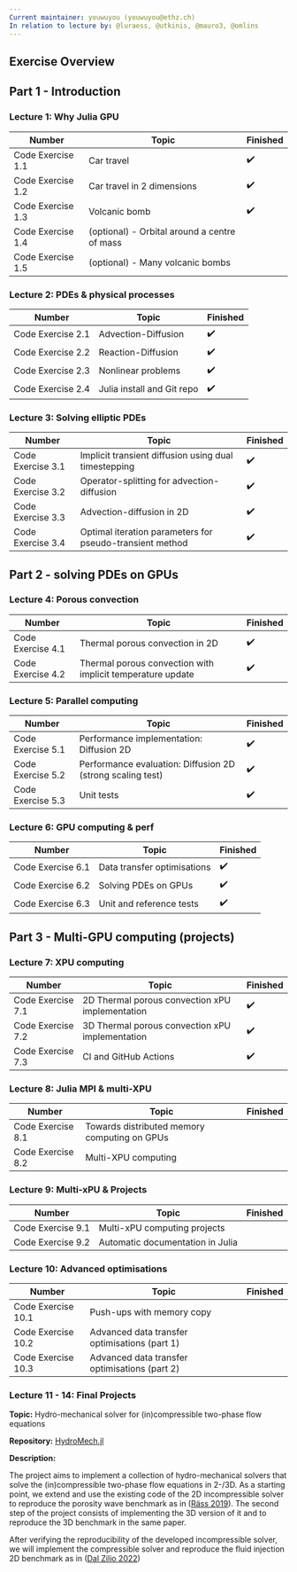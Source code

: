 ```yaml
---
Current maintainer: youwuyou (youwuyou@ethz.ch)
In relation to lecture by: @luraess, @utkinis, @mauro3, @omlins
---
```


## **Exercise Overview**

## Part 1 - Introduction


### Lecture 1: Why Julia GPU

| Number | Topic | Finished |
| --- | --- | --- |
| Code Exercise 1.1 | Car travel | :heavy_check_mark: |
| Code Exercise 1.2 | Car travel in 2 dimensions | :heavy_check_mark: |
| Code Exercise 1.3 | Volcanic bomb | :heavy_check_mark: |
| Code Exercise 1.4 | (optional) - Orbital around a centre of mass |  |
| Code Exercise 1.5 | (optional) - Many volcanic bombs |  |



### Lecture 2: PDEs & physical processes

| Number | Topic | Finished |
| --- | --- | --- |
| Code Exercise 2.1 | Advection-Diffusion | :heavy_check_mark: |
| Code Exercise 2.2 | Reaction-Diffusion | :heavy_check_mark: |
| Code Exercise 2.3 | Nonlinear problems | :heavy_check_mark: |
| Code Exercise 2.4 | Julia install and Git repo | :heavy_check_mark: |


### Lecture 3: Solving elliptic PDEs

| Number | Topic | Finished |
| --- | --- | --- |
| Code Exercise 3.1 | Implicit transient diffusion using dual timestepping | :heavy_check_mark: |
| Code Exercise 3.2 | Operator-splitting for advection-diffusion | :heavy_check_mark: |
| Code Exercise 3.3 | Advection-diffusion in 2D | :heavy_check_mark: |
| Code Exercise 3.4 | Optimal iteration parameters for pseudo-transient method | :heavy_check_mark: |




## Part 2 - solving PDEs on GPUs


### Lecture 4: Porous convection

| Number | Topic | Finished |
| --- | --- | --- |
| Code Exercise 4.1 | Thermal porous convection in 2D | :heavy_check_mark: |
| Code Exercise 4.2 | Thermal porous convection with implicit temperature update | :heavy_check_mark: |


### Lecture 5: Parallel computing

| Number | Topic | Finished |
| --- | --- | --- |
| Code Exercise 5.1 | Performance implementation: Diffusion 2D | :heavy_check_mark: |
| Code Exercise 5.2 | Performance evaluation: Diffusion 2D (strong scaling test)  | :heavy_check_mark: |
| Code Exercise 5.3 | Unit tests | :heavy_check_mark: |

### Lecture 6: GPU computing & perf

| Number | Topic | Finished |
| --- | --- | --- |
| Code Exercise 6.1 | Data transfer optimisations | :heavy_check_mark: |
| Code Exercise 6.2 | Solving PDEs on GPUs | :heavy_check_mark: |
| Code Exercise 6.3 | Unit and reference tests | :heavy_check_mark: |







## Part 3 - Multi-GPU computing (projects)

### Lecture 7: XPU computing

| Number | Topic | Finished |
| --- | --- | --- |
| Code Exercise 7.1 | 2D Thermal porous convection xPU implementation | :heavy_check_mark: |
| Code Exercise 7.2 | 3D Thermal porous convection xPU implementation | :heavy_check_mark: |
| Code Exercise 7.3 | CI and GitHub Actions | :heavy_check_mark: |


### Lecture 8: Julia MPI & multi-XPU

| Number | Topic | Finished |
| --- | --- | --- |
| Code Exercise 8.1 | Towards distributed memory computing on GPUs |  |
| Code Exercise 8.2 | Multi-XPU computing |  |



### Lecture 9: Multi-xPU & Projects

| Number | Topic | Finished |
| --- | --- | --- |
| Code Exercise 9.1 | Multi-xPU computing projects |  |
| Code Exercise 9.2 | Automatic documentation in Julia |  |



### Lecture 10: Advanced optimisations

| Number | Topic | Finished |
| --- | --- | --- |
| Code Exercise 10.1 | Push-ups with memory copy |  |
| Code Exercise 10.2 | Advanced data transfer optimisations (part 1) |  |
| Code Exercise 10.3 | Advanced data transfer optimisations (part 2) |  |


### Lecture 11 - 14: Final Projects

**Topic:** Hydro-mechanical solver for (in)compressible two-phase flow equations

**Repository:**  [HydroMech.jl](https://github.com/youwuyou/HydroMech.jl)

**Description:** 

The project aims to implement a collection of hydro-mechanical solvers that solve the (in)compressible two-phase flow equations in 2-/3D. As a starting point, we extend and use the existing code of the 2D incompressible solver to reproduce the porosity wave benchmark as in ([Räss 2019](https://doi.org/10.1093/gji/ggz239)). The second step of the project consists of implementing the 3D version of it and to reproduce the 3D benchmark in the same paper.

After verifying the reproducibility of the developed incompressible solver, we will implement the compressible solver and reproduce the fluid injection 2D benchmark as in ([Dal Zilio 2022](https://doi.org/10.1016/j.tecto.2022.229516))
